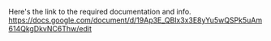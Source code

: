 Here's the link to the required documentation and info. https://docs.google.com/document/d/19Ap3E_QBlx3x3E8yYu5wQSPk5uAm614QkgDkvNC6Thw/edit
